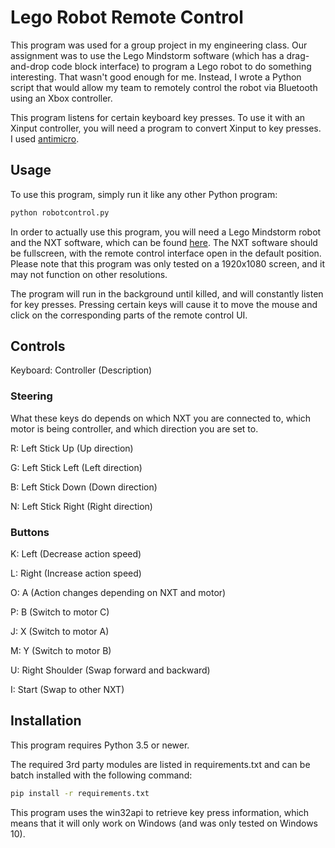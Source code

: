 # Lego Robot Remote Control

This program was used for a group project in my engineering class. Our assignment was to use the Lego Mindstorm software (which has a drag-and-drop code block interface) to program a Lego robot to do something interesting. That wasn't good enough for me. Instead, I wrote a Python script that would allow my team to remotely control the robot via Bluetooth using an Xbox controller.

This program listens for certain keyboard key presses. To use it with an Xinput controller, you will need a program to convert Xinput to key presses. I used [antimicro](https://github.com/AntiMicro/antimicro).

## Usage

To use this program, simply run it like any other Python program:

```sh
python robotcontrol.py
```

In order to actually use this program, you will need a Lego Mindstorm robot and the NXT software, which can be found [here](https://www.lego.com/en-us/mindstorms/downloads). The NXT software should be fullscreen, with the remote control interface open in the default position. Please note that this program was only tested on a 1920x1080 screen, and it may not function on other resolutions.

The program will run in the background until killed, and will constantly listen for key presses. Pressing certain keys will cause it to move the mouse and click on the corresponding parts of the remote control UI.

## Controls

Keyboard: Controller (Description)

### Steering

What these keys do depends on which NXT you are connected to, which motor is being controller, and which direction you are set to.

R: Left Stick Up (Up direction)

G: Left Stick Left (Left direction)

B: Left Stick Down (Down direction)

N: Left Stick Right (Right direction)

### Buttons

K: Left (Decrease action speed)

L: Right (Increase action speed)

O: A (Action changes depending on NXT and motor)

P: B (Switch to motor C)

J: X (Switch to motor A)

M: Y (Switch to motor B)

U: Right Shoulder (Swap forward and backward)

I: Start (Swap to other NXT)

## Installation

This program requires Python 3.5 or newer.

The required 3rd party modules are listed in requirements.txt and can be batch installed with the following command:

```sh
pip install -r requirements.txt
```

This program uses the win32api to retrieve key press information, which means that it will only work on Windows (and was only tested on Windows 10).
